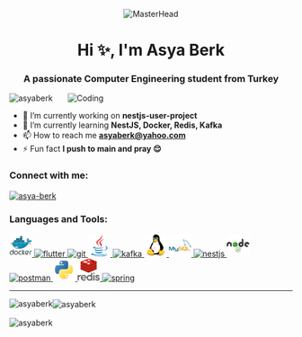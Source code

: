<p align="center">
  <img src="https://upload.wikimedia.org/wikipedia/commons/7/7e/Knowledge_Is_Human_Homepage_Animated_Banner.gif" alt="MasterHead" />
</p>

<h1 align="center">Hi ✨, I'm Asya Berk</h1>
<h3 align="center">A passionate Computer Engineering student from Turkey</h3>
<img align="right" alt="Coding" width="400" src="https://i.pinimg.com/originals/39/38/77/3938775fa4484f170466ecfa6da4e662.gif">

<p align="left"> 
  <img src="https://komarev.com/ghpvc/?username=asyaberk&label=Profile%20views&color=0e75b6&style=flat" alt="asyaberk" /> 
</p>

- 🔭 I’m currently working on **nestjs-user-project**  
- 🌱 I’m currently learning **NestJS, Docker, Redis, Kafka**  
- 📫 How to reach me **asyaberk@yahoo.com**  
- ⚡ Fun fact **I push to main and pray 😌**

<h3 align="left">Connect with me:</h3>
<p align="left">
<a href="https://linkedin.com/in/asya-berk" target="blank">
  <img align="center" src="https://raw.githubusercontent.com/rahuldkjain/github-profile-readme-generator/master/src/images/icons/Social/linked-in-alt.svg" alt="asya-berk" height="30" width="40" />
</a>
</p>

<h3 align="left">Languages and Tools:</h3>
<p align="left"> 
  <a href="https://www.docker.com/" target="_blank" rel="noreferrer"> <img src="https://raw.githubusercontent.com/devicons/devicon/master/icons/docker/docker-original-wordmark.svg" alt="docker" width="40" height="40"/> </a> 
  <a href="https://flutter.dev" target="_blank" rel="noreferrer"> <img src="https://www.vectorlogo.zone/logos/flutterio/flutterio-icon.svg" alt="flutter" width="40" height="40"/> </a> 
  <a href="https://git-scm.com/" target="_blank" rel="noreferrer"> <img src="https://www.vectorlogo.zone/logos/git-scm/git-scm-icon.svg" alt="git" width="40" height="40"/> </a> 
  <a href="https://www.java.com" target="_blank" rel="noreferrer"> <img src="https://raw.githubusercontent.com/devicons/devicon/master/icons/java/java-original.svg" alt="java" width="40" height="40"/> </a> 
  <a href="https://kafka.apache.org/" target="_blank" rel="noreferrer"> <img src="https://www.vectorlogo.zone/logos/apache_kafka/apache_kafka-icon.svg" alt="kafka" width="40" height="40"/> </a> 
  <a href="https://www.linux.org/" target="_blank" rel="noreferrer"> <img src="https://raw.githubusercontent.com/devicons/devicon/master/icons/linux/linux-original.svg" alt="linux" width="40" height="40"/> </a> 
  <a href="https://www.mysql.com/" target="_blank" rel="noreferrer"> <img src="https://raw.githubusercontent.com/devicons/devicon/master/icons/mysql/mysql-original-wordmark.svg" alt="mysql" width="40" height="40"/> </a> 
  <a href="https://nestjs.com/" target="_blank" rel="noreferrer"> <img src="https://nestjs.com/logo-small-gradient.d792062c.svg" alt="nestjs" width="40" height="40"/> </a> 
  <a href="https://nodejs.org" target="_blank" rel="noreferrer"> <img src="https://raw.githubusercontent.com/devicons/devicon/master/icons/nodejs/nodejs-original-wordmark.svg" alt="nodejs" width="40" height="40"/> </a> 
  <a href="https://postman.com" target="_blank" rel="noreferrer"> <img src="https://www.vectorlogo.zone/logos/getpostman/getpostman-icon.svg" alt="postman" width="40" height="40"/> </a> 
  <a href="https://www.python.org" target="_blank" rel="noreferrer"> <img src="https://raw.githubusercontent.com/devicons/devicon/master/icons/python/python-original.svg" alt="python" width="40" height="40"/> </a> 
  <a href="https://redis.io" target="_blank" rel="noreferrer"> <img src="https://raw.githubusercontent.com/devicons/devicon/master/icons/redis/redis-original-wordmark.svg" alt="redis" width="40" height="40"/> </a> 
  <a href="https://spring.io/" target="_blank" rel="noreferrer"> <img src="https://www.vectorlogo.zone/logos/springio/springio-icon.svg" alt="spring" width="40" height="40"/> </a> 
</p>

<hr/>

<p>
  <img align="left" src="https://github-readme-stats.vercel.app/api/top-langs?username=asyaberk&show_icons=true&locale=en&layout=compact" alt="asyaberk" />
</p>

<p>
  <img align="center" src="https://github-readme-stats.vercel.app/api?username=asyaberk&show_icons=true&locale=en" alt="asyaberk" />
</p>

<p>
  <img align="center" src="https://github-readme-streak-stats.herokuapp.com/?user=asyaberk&" alt="asyaberk" />
</p>
